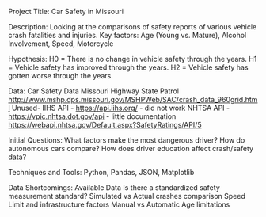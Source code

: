 Project Title:
Car Safety in Missouri

Description:
Looking at the comparisons of safety reports of various vehicle crash fatalities and injuries.
Key factors: Age (Young vs. Mature), Alcohol Involvement, Speed, Motorcycle

Hypothesis:
H0 = There is no change in vehicle safety through the years.
H1 = Vehicle safety has improved through the years.
H2 = Vehicle safety has gotten worse through the years.

Data:
Car Safety Data
Missouri Highway State Patrol
http://www.mshp.dps.missouri.gov/MSHPWeb/SAC/crash_data_960grid.html
Unused-
IIHS API - https://api.iihs.org/ - did not work
NHTSA API - https://vpic.nhtsa.dot.gov/api - little documentation
https://webapi.nhtsa.gov/Default.aspx?SafetyRatings/API/5

Initial Questions:
What factors make the most dangerous driver?
How do autonomous cars compare?
How does driver education affect crash/safety data?

Techniques and Tools:
Python, Pandas, JSON, Matplotlib

Data Shortcomings:
Available Data
Is there a standardized safety measurement standard?
Simulated vs Actual crashes comparison
Speed Limit and infrastructure factors
Manual vs Automatic
Age limitations